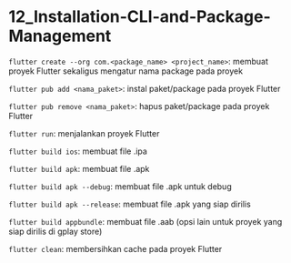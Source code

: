 # 12_Installation-CLI-and-Package-Management

``flutter create --org com.<package_name> <project_name>``: membuat proyek Flutter sekaligus mengatur nama package pada proyek

``flutter pub add <nama_paket>``: instal paket/package pada proyek Flutter

``flutter pub remove <nama_paket>``: hapus paket/package pada proyek Flutter

``flutter run``: menjalankan proyek Flutter

``flutter build ios``: membuat file .ipa

``flutter build apk``: membuat file .apk

``flutter build apk --debug``: membuat file .apk untuk debug

``flutter build apk --release``: membuat file .apk yang siap dirilis

``flutter build appbundle``: membuat file .aab (opsi lain untuk proyek yang siap dirilis di gplay store)

``flutter clean``: membersihkan cache pada proyek Flutter